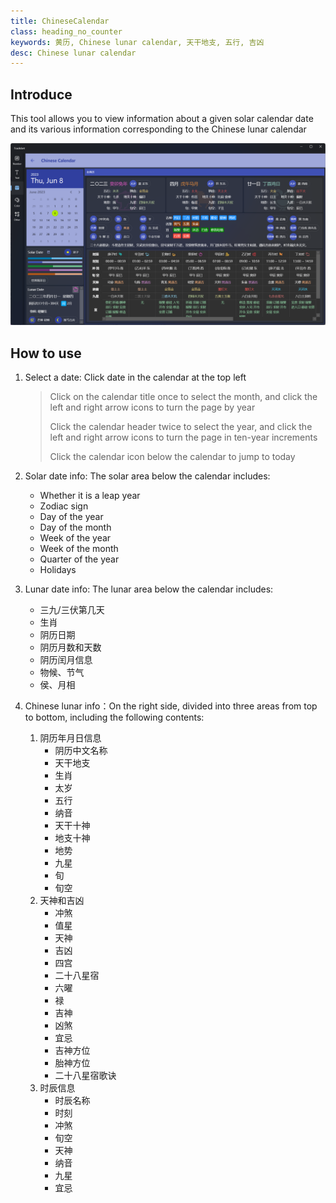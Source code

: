 ```yaml
---
title: ChineseCalendar
class: heading_no_counter
keywords: 黄历, Chinese lunar calendar, 天干地支, 五行, 吉凶
desc: Chinese lunar calendar
---
```


## Introduce

This tool allows you to view information about a given solar calendar date and its various information corresponding to the Chinese lunar calendar

![](../../assets/images/ToolsSet/TS4.png)

## How to use

1. Select a date: Click date in the calendar at the top left
   > Click on the calendar title once to select the month, and click the left and right arrow icons to turn the page by year
   >
   > Click the calendar header twice to select the year, and click the left and right arrow icons to turn the page in ten-year increments
   >
   > Click the calendar icon below the calendar to jump to today

2. Solar date info: The solar area below the calendar includes:
   * Whether it is a leap year
   * Zodiac sign
   * Day of the year
   * Day of the month
   * Week of the year
   * Week of the month
   * Quarter of the year
   * Holidays
3. Lunar date info: The lunar area below the calendar includes:
   * 三九/三伏第几天
   * 生肖
   * 阴历日期
   * 阴历月数和天数
   * 阴历闰月信息
   * 物候、节气
   * 侯、月相
4. Chinese lunar info：On the right side, divided into three areas from top to bottom, including the following contents:
   1. 阴历年月日信息
      * 阴历中文名称
      * 天干地支
      * 生肖
      * 太岁
      * 五行
      * 纳音
      * 天干十神
      * 地支十神
      * 地势
      * 九星
      * 旬
      * 旬空
   2. 天神和吉凶
      * 冲煞
      * 值星
      * 天神
      * 吉凶
      * 四宫
      * 二十八星宿
      * 六曜
      * 禄
      * 吉神
      * 凶煞
      * 宜忌
      * 吉神方位
      * 胎神方位
      * 二十八星宿歌诀
   3. 时辰信息
      * 时辰名称
      * 时刻
      * 冲煞
      * 旬空
      * 天神
      * 纳音
      * 九星
      * 宜忌
